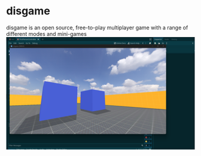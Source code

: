 # disgame
disgame is an open source, free-to-play multiplayer game with a range of different modes and mini-games
![Screenshot](/gallery/screenshots/screenshot2024-03-14.png)
